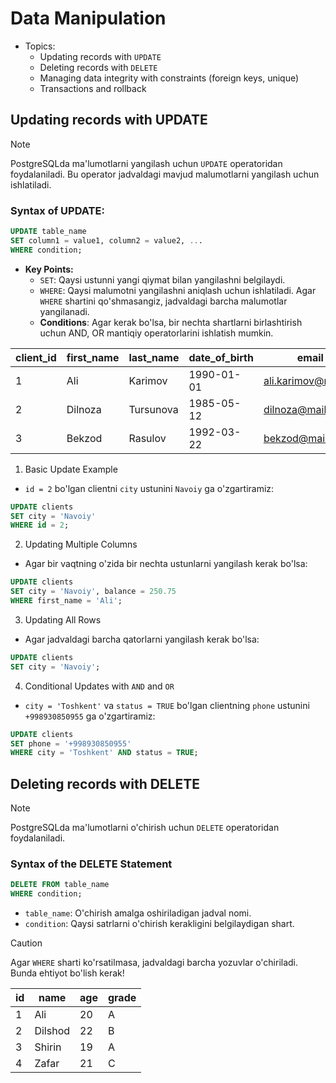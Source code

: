 # Data Manipulation

- Topics:
  - Updating records with `UPDATE`
  - Deleting records with `DELETE`
  - Managing data integrity with constraints (foreign keys, unique)
  - Transactions and rollback

## Updating records with UPDATE

> [!NOTE]
> PostgreSQLda ma'lumotlarni yangilash uchun `UPDATE` operatoridan foydalaniladi. Bu operator jadvaldagi mavjud malumotlarni yangilash uchun ishlatiladi.

### Syntax of UPDATE:

```sql
UPDATE table_name
SET column1 = value1, column2 = value2, ...
WHERE condition;
```

- **Key Points:**
  - `SET`: Qaysi ustunni yangi qiymat bilan yangilashni belgilaydi.
  - `WHERE`: Qaysi malumotni yangilashni aniqlash uchun ishlatiladi. Agar `WHERE` shartini qo'shmasangiz, jadvaldagi barcha malumotlar yangilanadi.
  - **Conditions**: Agar kerak bo'lsa, bir nechta shartlarni birlashtirish uchun AND, OR mantiqiy operatorlarini ishlatish mumkin.

| client_id | first_name | last_name  | date_of_birth | email               | phone         | address            | city       | country     | postal_code | registration_date | last_activity_date | balance | status |
|-----------|------------|------------|---------------|---------------------|---------------|--------------------|------------|-------------|-------------|-------------------|--------------------|---------|--------|
| 1         | Ali        | Karimov    | 1990-01-01    | ali.karimov@mail.uz | +99890123456  | Tashkent, Block 15 | Tashkent   | Uzbekistan  | 100100      | 2024-01-01        | 2024-12-01         | 150.50  | TRUE   |
| 2         | Dilnoza    | Tursunova  | 1985-05-12    | dilnoza@mail.uz     | +99890123457  | Samarkand, Block 7 | Samarkand  | Uzbekistan  | 140200      | 2024-02-15        | 2024-11-20         | 0.00    | FALSE  |
| 3         | Bekzod     | Rasulov    | 1992-03-22    | bekzod@mail.uz      | +99890123458  | Bukhara, Block 9   | Bukhara    | Uzbekistan  | 200300      | 2024-05-10        | 2024-10-30         | 250.75  | TRUE   |


1. Basic Update Example

- `id = 2` bo'lgan clientni `city` ustunini `Navoiy` ga o'zgartiramiz:

```sql
UPDATE clients
SET city = 'Navoiy'
WHERE id = 2;
```

2. Updating Multiple Columns

- Agar bir vaqtning o'zida bir nechta ustunlarni yangilash kerak bo'lsa:

```sql
UPDATE clients
SET city = 'Navoiy', balance = 250.75
WHERE first_name = 'Ali';
```

3. Updating All Rows

- Agar jadvaldagi barcha qatorlarni yangilash kerak bo'lsa:

```sql
UPDATE clients
SET city = 'Navoiy';
```

4. Conditional Updates with `AND` and `OR`

- `city = 'Toshkent'` va `status = TRUE` bo'lgan clientning `phone` ustunini `+998930850955` ga o'zgartiramiz:

```sql
UPDATE clients
SET phone = '+998930850955'
WHERE city = 'Toshkent' AND status = TRUE;
```

## Deleting records with DELETE

> [!NOTE]
> PostgreSQLda ma'lumotlarni o'chirish uchun `DELETE` operatoridan foydalaniladi.


### Syntax of the DELETE Statement

```sql
DELETE FROM table_name
WHERE condition;
```

- `table_name`: O'chirish amalga oshiriladigan jadval nomi.
- `condition`: Qaysi satrlarni o'chirish kerakligini belgilaydigan shart.

> [!CAUTION]
> Agar `WHERE` sharti ko'rsatilmasa, jadvaldagi barcha yozuvlar o'chiriladi. Bunda ehtiyot bo'lish kerak!

| id | name    | age | grade |
|----|---------|-----|-------|
| 1  | Ali     | 20  | A     |
| 2  | Dilshod | 22  | B     |
| 3  | Shirin  | 19  | A     |
| 4  | Zafar   | 21  | C     |

